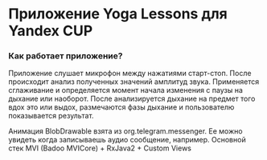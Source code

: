 # Приложение Yoga Lessons для Yandex CUP

### Как работает приложение?

Приложение слушает микрофон между нажатиями старт-стоп. После происходит анализ полученных значений 
амплитуд звука. Применяется сглаживание и определяется момент начала изменения с паузы на дыхание или наоборот. 
После анализируется дыхание на предмет того вдох это или выдох, размечаются фазы дыхание и пользователю 
показывается результат.

Анимация BlobDrawable взята из org.telegram.messenger. Ее можно увидеть когда записываешь аудио сообщение, например. 
Основной стек MVI (Badoo MVICore) + RxJava2 + Custom Views